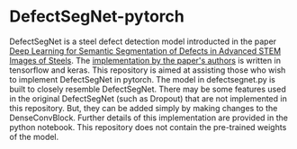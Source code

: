 # DefectSegNet-pytorch

DefectSegNet is a steel defect detection model introducted in the paper [Deep Learning for Semantic Segmentation of Defects in Advanced STEM Images of Steels](https://www.nature.com/articles/s41598-019-49105-0). The [implementation by the paper's authors](https://github.com/rajatsainju/DefectSegNet) is written in tensorflow and keras. This repository is aimed at assisting those who wish to implement DefectSegNet in pytorch. The model in defectsegnet.py is built to closely resemble DefectSegNet. There may be some features used in the original DefectSegNet (such as Dropout) that are not implemented in this repository. But, they can be added simply by making changes to the DenseConvBlock. Further details of this implementation are provided in the python notebook. This repository does not contain the pre-trained weights of the model. 
